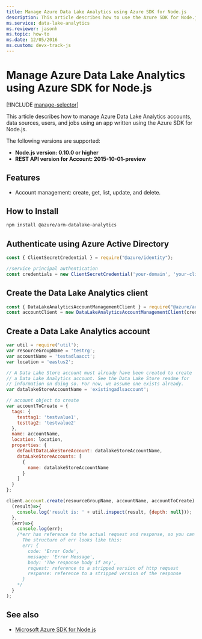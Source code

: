 ```yaml
---
title: Manage Azure Data Lake Analytics using Azure SDK for Node.js
description: This article describes how to use the Azure SDK for Node.js to manage Data Lake Analytics accounts, data sources, jobs & users.
ms.service: data-lake-analytics
ms.reviewer: jasonh
ms.topic: how-to
ms.date: 12/05/2016
ms.custom: devx-track-js
---
```

# Manage Azure Data Lake Analytics using Azure SDK for Node.js
[!INCLUDE [manage-selector](../../includes/data-lake-analytics-selector-manage.md)]

This article describes how to manage Azure Data Lake Analytics accounts, data sources, users, and jobs using an app written using the Azure SDK for Node.js. 

The following versions are supported:
* **Node.js version: 0.10.0 or higher**
* **REST API version for Account: 2015-10-01-preview**

## Features
* Account management: create, get, list, update, and delete.


## How to Install
```bash
npm install @azure/arm-datalake-analytics
```

## Authenticate using Azure Active Directory
 ```javascript
 const { ClientSecretCredential } = require("@azure/identity");

 //service principal authentication
const credentials = new ClientSecretCredential('your-domain', 'your-client-id', 'your-secret');
 ```

## Create the Data Lake Analytics client
```javascript
const { DataLakeAnalyticsAccountManagementClient } = require("@azure/arm-datalake-analytics");
const accountClient = new DataLakeAnalyticsAccountManagementClient(credentials, 'your-subscription-id');
```

## Create a Data Lake Analytics account
```javascript
var util = require('util');
var resourceGroupName = 'testrg';
var accountName = 'testadlaacct';
var location = 'eastus2';

// A Data Lake Store account must already have been created to create
// a Data Lake Analytics account. See the Data Lake Store readme for
// information on doing so. For now, we assume one exists already.
var datalakeStoreAccountName = 'existingadlsaccount';

// account object to create
var accountToCreate = {
  tags: {
    testtag1: 'testvalue1',
    testtag2: 'testvalue2'
  },
  name: accountName,
  location: location,
  properties: {
    defaultDataLakeStoreAccount: datalakeStoreAccountName,
    dataLakeStoreAccounts: [
      {
        name: datalakeStoreAccountName
      }
    ]
  }
};

client.account.create(resourceGroupName, accountName, accountToCreate).then(
  (result)=>{
    console.log('result is: ' + util.inspect(result, {depth: null}));
  },
  (err)=>{
    console.log(err);
    /*err has reference to the actual request and response, so you can see what was sent and received on the wire.
      The structure of err looks like this:
      err: {
        code: 'Error Code',
        message: 'Error Message',
        body: 'The response body if any',
        request: reference to a stripped version of http request
        response: reference to a stripped version of the response
      }
    */
  }
);
```

## See also
* [Microsoft Azure SDK for Node.js](https://github.com/azure/azure-sdk-for-js)
